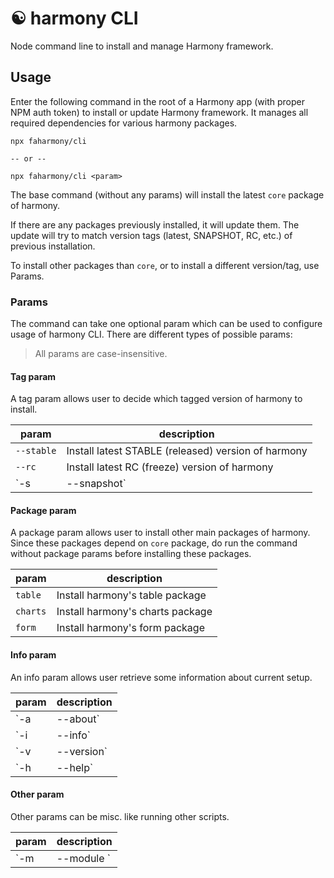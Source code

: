 # ☯️ harmony CLI

Node command line to install and manage Harmony framework.

## Usage

Enter the following command in the root of a Harmony app (with proper NPM auth token) to install or update Harmony framework. It manages all required dependencies for various harmony packages.

```
npx faharmony/cli

-- or --

npx faharmony/cli <param>
```

The base command (without any params) will install the latest `core` package of harmony.

If there are any packages previously installed, it will update them. The update will try to match version tags (latest, SNAPSHOT, RC, etc.) of previous installation.

To install other packages than `core`, or to install a different version/tag, use Params.

### Params

The command can take one optional param which can be used to configure usage of harmony CLI. There are different types of possible params:

> All params are case-insensitive.

#### Tag param

A tag param allows user to decide which tagged version of harmony to install.

| param             | description                                              |
| ----------------- | -------------------------------------------------------- |
| `--stable`        | Install latest STABLE (released) version of harmony      |
| `--rc`            | Install latest RC (freeze) version of harmony            |
| `-s | --snapshot` | Install latest SNAPSHOT (development) version of harmony |

#### Package param

A package param allows user to install other main packages of harmony. Since these packages depend on `core` package, do run the command without package params before installing these packages.

| param    | description                      |
| -------- | -------------------------------- |
| `table`  | Install harmony's table package  |
| `charts` | Install harmony's charts package |
| `form`   | Install harmony's form package   |

#### Info param

An info param allows user retrieve some information about current setup.

| param            | description                            |
| ---------------- | -------------------------------------- |
| `-a | --about`   | Read about harmony                     |
| `-i | --info`    | Display installed harmony packages     |
| `-v | --version` | Check installed version of harmony     |
| `-h | --help`    | Display help for harmony params (this) |

#### Other param

Other params can be misc. like running other scripts.

| param                      | description                                                                                                |
| -------------------------- | ---------------------------------------------------------------------------------------------------------- |
| `-m | --module <moduleId>` | Generate harmony module using plop. Requires "moduleId" as second param. Eg. `npx faharmony/cli -m sample` |
